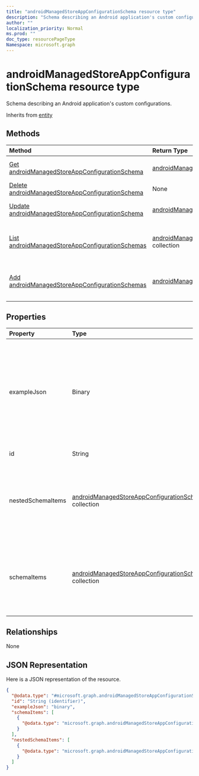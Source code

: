 ```yaml
---
title: "androidManagedStoreAppConfigurationSchema resource type"
description: "Schema describing an Android application's custom configurations."
author: ""
localization_priority: Normal
ms.prod: ""
doc_type: resourcePageType
Namespace: microsoft.graph
---
```



# androidManagedStoreAppConfigurationSchema resource type

Schema describing an Android application's custom configurations.


Inherits from [entity](../resources/entity.md)

## Methods
|Method|Return Type|Description|
|:---|:---|:---|
|[Get androidManagedStoreAppConfigurationSchema](../api/androidmanagedstoreappconfigurationschema-get.md)|[androidManagedStoreAppConfigurationSchema](../resources/androidManagedStoreAppConfigurationSchema.md)|Read properties and relationships of the [androidManagedStoreAppConfigurationSchema](../resources/androidmanagedstoreappconfigurationschema.md) object.|
|[Delete androidManagedStoreAppConfigurationSchema](../api/androidmanagedstoreappconfigurationschema-delete.md)|None|Deletes a [androidManagedStoreAppConfigurationSchema](../resources/androidmanagedstoreappconfigurationschema.md).|
|[Update androidManagedStoreAppConfigurationSchema](../api/androidmanagedstoreappconfigurationschema-update.md)|[androidManagedStoreAppConfigurationSchema](../resources/androidManagedStoreAppConfigurationSchema.md)|Update the properties of a [androidManagedStoreAppConfigurationSchema](../resources/androidmanagedstoreappconfigurationschema.md) object.|
|[List androidManagedStoreAppConfigurationSchemas](../api/intune-devices-devicemanagement-list-androidmanagedstoreappconfigurationschemas.md)|[androidManagedStoreAppConfigurationSchema](../resources/androidManagedStoreAppConfigurationSchema.md) collection|Get the androidManagedStoreAppConfigurationSchemas from the androidManagedStoreAppConfigurationSchemas navigation property.|
|[Add androidManagedStoreAppConfigurationSchemas](../api/intune-devices-devicemanagement-post-androidmanagedstoreappconfigurationschemas.md)|[androidManagedStoreAppConfigurationSchema](../resources/androidManagedStoreAppConfigurationSchema.md)|Add androidManagedStoreAppConfigurationSchemas by posting to the androidManagedStoreAppConfigurationSchemas collection.|

## Properties
|Property|Type|Description|
|:---|:---|:---|
|exampleJson|Binary|UTF8 encoded byte array containing example JSON string conforming to this schema that demonstrates how to set the configuration for this app|
|id|String| Inherited from [entity](../resources/entity.md)|
|nestedSchemaItems|[androidManagedStoreAppConfigurationSchemaItem](../resources/androidManagedStoreAppConfigurationSchemaItem.md) collection|Collection of items each representing a named configuration option in the schema. It contains a flat list of all configuration.|
|schemaItems|[androidManagedStoreAppConfigurationSchemaItem](../resources/androidManagedStoreAppConfigurationSchemaItem.md) collection|Collection of items each representing a named configuration option in the schema. It only contains the root-level configuration.|

## Relationships
None

## JSON Representation
Here is a JSON representation of the resource.
<!-- {
  "blockType": "resource",
  "keyProperty": "id",
  "@odata.type": "microsoft.graph.androidManagedStoreAppConfigurationSchema",
  "baseType": "microsoft.graph.entity",
  "openType": false
}
-->
``` json
{
  "@odata.type": "#microsoft.graph.androidManagedStoreAppConfigurationSchema",
  "id": "String (identifier)",
  "exampleJson": "binary",
  "schemaItems": [
    {
      "@odata.type": "microsoft.graph.androidManagedStoreAppConfigurationSchemaItem"
    }
  ],
  "nestedSchemaItems": [
    {
      "@odata.type": "microsoft.graph.androidManagedStoreAppConfigurationSchemaItem"
    }
  ]
}
```

